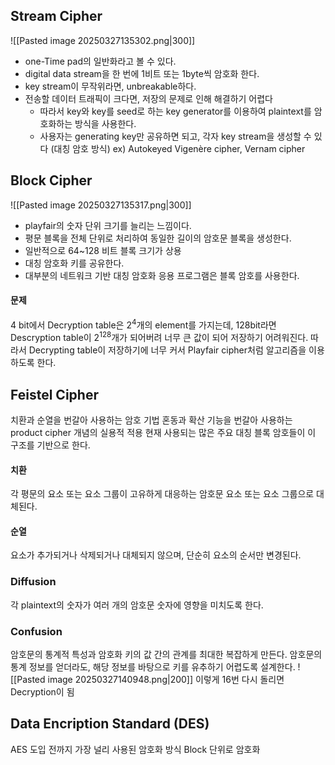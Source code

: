 ## Stream Cipher
![[Pasted image 20250327135302.png|300]]
- one-Time pad의 일반화라고 볼 수 있다.
- digital data stream을 한 번에 1비트 또는 1byte씩 암호화 한다.
- key stream이 무작위라면, unbreakable하다.
- 전송할 데이터 트래픽이 크다면, 저장의 문제로 인해 해결하기 어렵다
	- 따라서 key와 key를 seed로 하는 key generator를 이용하여 plaintext를 암호화하는 방식을 사용한다.
	- 사용자는 generating key만 공유하면 되고, 각자 key stream을 생성할 수 있다 (대칭 암호 방식)
ex) Autokeyed Vigenère cipher, Vernam cipher
## Block Cipher
![[Pasted image 20250327135317.png|300]]
- playfair의 숫자 단위 크기를 늘리는 느낌이다.
- 평문 블록을 전체 단위로 처리하여 동일한 길이의 암호문 블록을 생성한다.
- 일반적으로 64~128 비트 블록 크기가 상용
- 대칭 암호화 키를 공유한다.
- 대부분의 네트워크 기반 대칭 암호화 응용 프로그램은 블록 암호를 사용한다.
#### 문제
4 bit에서 Decryption table은 2<sup>4</sup>개의 element를 가지는데, 128bit라면 Descryption table이 2<sup>128</sup>개가 되어버려 너무 큰 값이 되어 저장하기 어려워진다.
따라서 Decrypting table이 저장하기에 너무 커서 Playfair cipher처럼 알고리즘을 이용하도록 한다.
## Feistel Cipher
치환과 순열을 번갈아 사용하는 암호 기법
혼동과 확산 기능을 번갈아 사용하는 product cipher 개념의 실용적 적용
현재 사용되는 많은 주요 대칭 블록 암호들이 이 구조를 기반으로 한다.
#### 치환
각 평문의 요소 또는 요소 그룹이 고유하게 대응하는 암호문 요소 또는 요소 그룹으로 대체된다.
#### 순열
요소가 추가되거나 삭제되거나 대체되지 않으며, 단순히 요소의 순서만 변경된다.
### Diffusion
각 plaintext의 숫자가 여러 개의 암호문 숫자에 영향을 미치도록 한다.
### Confusion
암호문의 통계적 특성과 암호화 키의 값 간의 관계를 최대한 복잡하게 만든다.
암호문의 통계 정보를 얻더라도, 해당 정보를 바탕으로 키를 유추하기 어렵도록 설계한다.
![[Pasted image 20250327140948.png|200]]
이렇게 16번 다시 돌리면 Decryption이 됨
## Data Encription Standard (DES)
AES 도입 전까지 가장 널리 사용된 암호화 방식
Block 단위로 암호화